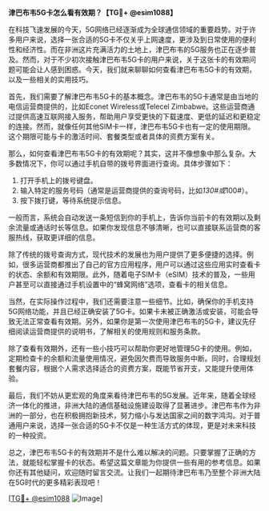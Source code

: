 **津巴布韦5G卡怎么看有效期？【TG💪+ @esim1088】**

在科技飞速发展的今天，5G网络已经逐渐成为全球通信领域的重要趋势。对于许多用户来说，选择一张合适的5G卡不仅关乎上网速度，更涉及到日常使用的便利性和经济性。而在非洲这片充满活力的土地上，津巴布韦的5G服务也正在逐步普及。然而，对于不少初次接触津巴布韦5G卡的用户来说，关于这张卡的有效期问题可能会让人感到困惑。今天，我们就来聊聊如何查看津巴布韦5G卡的有效期，以及一些相关的实用技巧。

首先，我们需要了解津巴布韦5G卡的基本概念。津巴布韦的5G卡通常是由当地的电信运营商提供的，比如Econet Wireless或Telecel Zimbabwe。这些运营商通过提供高速互联网接入服务，帮助用户享受更快的下载速度、更低的延迟和更稳定的连接。然而，就像任何其他SIM卡一样，津巴布韦5G卡也有一定的使用期限。这个期限可能与卡的激活时间、套餐类型或者具体的资费方案有关。

那么，如何查看津巴布韦5G卡的有效期呢？其实，这并不像想象中那么复杂。大多数情况下，你可以通过手机自带的拨号界面进行查询。具体步骤如下：

1. 打开手机上的拨号键盘。
2. 输入特定的服务号码（通常是运营商提供的查询号码，比如*130#或*100#）。
3. 按下拨打键，等待系统提示信息。

一般而言，系统会自动发送一条短信到你的手机上，告诉你当前卡的有效期以及剩余流量或通话时长等信息。如果你发现信息不够清晰，也可以直接联系运营商的客服热线，获取更详细的信息。

除了传统的拨号查询方式，现代技术的发展也为用户提供了更多便捷的选择。例如，很多运营商都推出了自己的官方应用程序，用户可以通过这些应用实时查看卡的状态、余额和有效期限。此外，随着电子SIM卡（eSIM）技术的普及，一些用户甚至可以直接通过手机设置中的“蜂窝网络”选项，查看卡的相关信息。

当然，在实际操作过程中，我们还需要注意一些细节。比如，确保你的手机支持5G网络功能，并且已经正确安装了5G卡。如果卡未被正确激活或安装，可能会导致无法正常查看有效期。另外，如果你是第一次使用津巴布韦的5G卡，建议先仔细阅读运营商提供的说明书，了解相关的使用规则和服务条款。

除了查看有效期外，还有一些小技巧可以帮助你更好地管理5G卡的使用。例如，定期检查卡的余额和流量使用情况，避免因欠费而导致服务中断。同时，合理规划套餐内容，根据个人需求选择适合的资费方案，既能节省开支，又能提升使用体验。

最后，我们不妨从更宏观的角度来看待津巴布韦的5G发展。近年来，随着全球经济一体化的推进，非洲大陆的通信基础设施建设取得了显著进步。津巴布韦作为非洲的一部分，也在积极拥抱新技术，努力缩小与发达国家之间的数字鸿沟。对于普通用户来说，选择一张合适的5G卡不仅是一种生活方式的体现，更是对未来科技的一种投资。

总之，津巴布韦5G卡的有效期并不是什么难以解决的问题。只要掌握了正确的方法，就能轻松掌握卡的状态。希望这篇文章能为你提供一些有用的参考信息。如果你还有其他疑问，欢迎随时留言交流。让我们一起期待津巴布韦乃至整个非洲大陆在5G时代的更多精彩表现吧！

[[TG💪+ @esim1088](https://t.me/s/esim1088) ![Image](https://i.postimg.cc/4NQfJmqS/Snipaste-2025-05-13-00-14-12.png)]